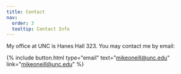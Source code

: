 ```yaml
---
title: Contact
nav:
  order: 3
  tooltip: Contact Info
---
```


My office at UNC is Hanes Hall 323. You may contact me by email:

{%
  include button.html
  type="email"
  text="mikeoneill@unc.edu"
  link="mikeoneill@unc.edu"
%}
